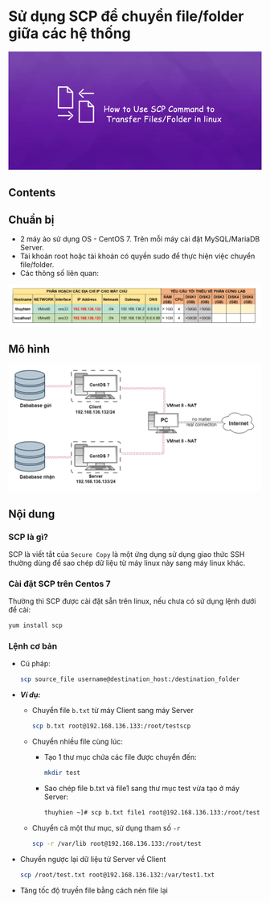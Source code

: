 # Sử dụng SCP để chuyển file/folder giữa các hệ thống   

<img src ="../../../images\25 bai linux\How-to-Use-SCP-Command-to-Transfer-Files-Folders-in-Linux.jpg">

## Contents  

## Chuẩn bị 
- 2 máy ảo sử dụng OS - CentOS 7. Trên mỗi máy cài đặt MySQL/MariaDB Server.  
- Tài khoản root hoặc tài khoản có quyền sudo để thực hiện việc chuyển file/folder.  
- Các thông số liên quan:  

<img src ="../../../images/25 bai linux/chuanbi2.png">  

## Mô hình  

<img src ="../../../images/25 bai linux/scp.png">  


## Nội dung  
### SCP là gì?  
SCP là viết tắt của `Secure Copy` là một ứng dụng sử dụng giao thức SSH thường dùng để sao chép dữ liệu từ máy linux này sang máy linux khác.  

### Cài đặt SCP trên Centos 7  
Thường thì SCP được cài đặt sẵn trên linux, nếu chưa có sử dụng lệnh dưới để cài:  
```sh
yum install scp
```  

### Lệnh cơ bản  
- Cú pháp:  
  ```sh
  scp source_file username@destination_host:/destination_folder
  ```  

- ***Ví dụ:*** 
  - Chuyển file `b.txt` từ máy Client sang máy Server  
    ```sh
    scp b.txt root@192.168.136.133:/root/testscp
    ```  

  - Chuyển nhiều file cùng lúc: 
    - Tạo 1 thư mục chứa các file được chuyển đến:  
      ```sh
      mkdir test
      ```

    - Sao chép file b.txt và file1 sang thư mục test vừa tạo ở máy Server: 
      ```sh
      thuyhien ~]# scp b.txt file1 root@192.168.136.133:/root/test
      ```  

  - Chuyển cả một thư mục, sử dụng tham số `-r`  
    ```sh
    scp -r /var/lib root@192.168.136.133:/root/test
    ```  
- Chuyển ngược lại dữ liệu từ Server về Client  
  ```sh
  scp /root/test.txt root@192.168.136.132:/var/test1.txt
  ```  

- Tăng tốc độ truyền file bằng cách nén file lại  
  ```sh






